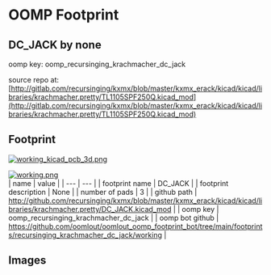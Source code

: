 # OOMP Footprint  
## DC_JACK  by none  
  
oomp key: oomp_recursinging_krachmacher_dc_jack  
  
source repo at: [http://gitlab.com/recursinging/kxmx/blob/master/kxmx_erack/kicad/kicad/libraries/krachmacher.pretty/TL1105SPF250Q.kicad_mod](http://gitlab.com/recursinging/kxmx/blob/master/kxmx_erack/kicad/kicad/libraries/krachmacher.pretty/TL1105SPF250Q.kicad_mod)  
## Footprint  
  
[![working_kicad_pcb_3d.png](working_kicad_pcb_3d_600.png)](working_kicad_pcb_3d.png)  
  
[![working.png](working_600.png)](working.png)  
| name | value | 
| --- | --- | 
| footprint name | DC_JACK | 
| footprint description | None | 
| number of pads | 3 | 
| github path | http://github.com/recursinging/kxmx/blob/master/kxmx_erack/kicad/kicad/libraries/krachmacher.pretty/DC_JACK.kicad_mod | 
| oomp key | oomp_recursinging_krachmacher_dc_jack | 
| oomp bot github | https://github.com/oomlout/oomlout_oomp_footprint_bot/tree/main/footprints/recursinging_krachmacher_dc_jack/working | 
## Images  
